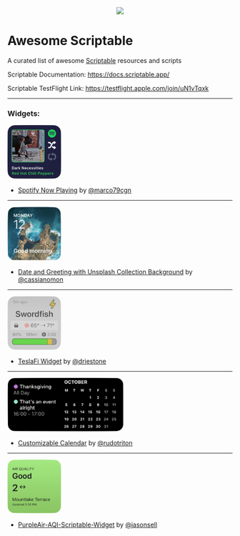 <p align="center">
    <a href="https://www.scriptable.app/">
        <img width=120" src="images/scriptable.png">
    </a>
</p>


# Awesome Scriptable

A curated list of awesome [Scriptable](https://docs.scriptable.app/) resources and scripts

Scriptable Documentation: https://docs.scriptable.app/

Scriptable TestFlight Link: https://testflight.apple.com/join/uN1vTqxk

---

### Widgets:

<img src="images/spotify_now_playing.png" width="120"/>

- [Spotify Now Playing](https://gist.github.com/marco79cgn/79a6a265d978dc22cc2a12058b24e02b) by [@marco79cgn](https://github.com/marco79cgn)  
***

<img src="images/date_and_greeting.png" width="120"/>

- [Date and Greeting with Unsplash Collection Background](https://gist.github.com/cassianomon/efffbe09d20013986cd4ffc0f362a3e2) by [@cassianomon](https://github.com/cassianomon)  

***

<img src="images/TeslaFi.png" width="120"/>

- [TeslaFi Widget](https://github.com/DrieStone/TeslaFi-Widget) by [@driestone](https://github.com/driestone)  


***

<img src="images/custom_calendar.png" height="120"/>

- [Customizable Calendar](https://gist.github.com/rudotriton/b51d227c3d1d9cb497829ae45583224f) by [@rudotriton](https://github.com/rudotriton)

***

<img src="images/purpleair.png" height="120"/>

- [PurpleAir-AQI-Scriptable-Widget](https://github.com/jasonsnell/PurpleAir-AQI-Scriptable-Widget) by [@jasonsell](https://github.com/jasonsnell)